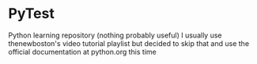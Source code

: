 # PyTest
Python learning repository (nothing probably useful)
I usually use thenewboston's video tutorial playlist but decided to skip that and use the official documentation at python.org this time
